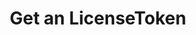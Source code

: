 ---
title: Get an LicenseToken
excerpt: Retrieve a LicenseToken
api:
  file: story-protocol-api-reference.json
  operationId: get_api-v2-licenses-tokens-licensetokenid
deprecated: false
hidden: false
metadata:
  title: ''
  description: ''
  robots: index
next:
  description: ''
---